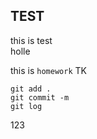 ## TEST
this is test<br>
holle<br>

this is ``homework`` TK<br>

```
git add .
git commit -m
git log
```
123